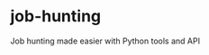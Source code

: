 # job-hunting
Job hunting made easier with Python tools and API

~~~ the manual will be updated soon ~~~